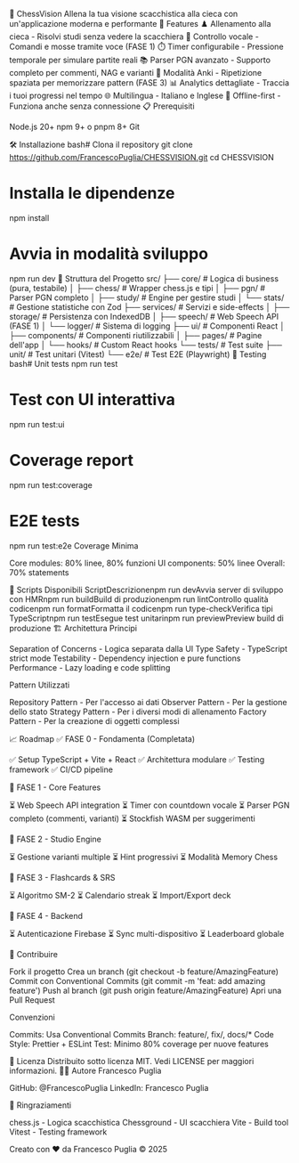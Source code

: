 🎯 ChessVision
Allena la tua visione scacchistica alla cieca con un'applicazione moderna e performante
🚀 Features
♟️ Allenamento alla cieca - Risolvi studi senza vedere la scacchiera
🎤 Controllo vocale - Comandi e mosse tramite voce (FASE 1)
⏱️ Timer configurabile - Pressione temporale per simulare partite reali
📚 Parser PGN avanzato - Supporto completo per commenti, NAG e varianti
🧠 Modalità Anki - Ripetizione spaziata per memorizzare pattern (FASE 3)
📊 Analytics dettagliate - Traccia i tuoi progressi nel tempo
🌐 Multilingua - Italiano e Inglese
💾 Offline-first - Funziona anche senza connessione
📋 Prerequisiti

Node.js 20+
npm 9+ o pnpm 8+
Git

🛠️ Installazione
bash# Clona il repository
git clone https://github.com/FrancescoPuglia/CHESSVISION.git
cd CHESSVISION

# Installa le dipendenze
npm install

# Avvia in modalità sviluppo
npm run dev
📁 Struttura del Progetto
src/
├── core/                    # Logica di business (pura, testabile)
│   ├── chess/              # Wrapper chess.js e tipi
│   ├── pgn/                # Parser PGN completo
│   ├── study/              # Engine per gestire studi
│   └── stats/              # Gestione statistiche con Zod
├── services/               # Servizi e side-effects
│   ├── storage/            # Persistenza con IndexedDB
│   ├── speech/             # Web Speech API (FASE 1)
│   └── logger/             # Sistema di logging
├── ui/                     # Componenti React
│   ├── components/         # Componenti riutilizzabili
│   ├── pages/              # Pagine dell'app
│   └── hooks/              # Custom React hooks
└── tests/                  # Test suite
    ├── unit/               # Test unitari (Vitest)
    └── e2e/                # Test E2E (Playwright)
🧪 Testing
bash# Unit tests
npm run test

# Test con UI interattiva
npm run test:ui

# Coverage report
npm run test:coverage

# E2E tests
npm run test:e2e
Coverage Minima

Core modules: 80% linee, 80% funzioni
UI components: 50% linee
Overall: 70% statements

🔧 Scripts Disponibili
ScriptDescrizionenpm run devAvvia server di sviluppo con HMRnpm run buildBuild di produzionenpm run lintControllo qualità codicenpm run formatFormatta il codicenpm run type-checkVerifica tipi TypeScriptnpm run testEsegue test unitarinpm run previewPreview build di produzione
🏗️ Architettura
Principi

Separation of Concerns - Logica separata dalla UI
Type Safety - TypeScript strict mode
Testability - Dependency injection e pure functions
Performance - Lazy loading e code splitting

Pattern Utilizzati

Repository Pattern - Per l'accesso ai dati
Observer Pattern - Per la gestione dello stato
Strategy Pattern - Per i diversi modi di allenamento
Factory Pattern - Per la creazione di oggetti complessi

📈 Roadmap
✅ FASE 0 - Fondamenta (Completata)

✅ Setup TypeScript + Vite + React
✅ Architettura modulare
✅ Testing framework
✅ CI/CD pipeline

🚧 FASE 1 - Core Features

⏳ Web Speech API integration
⏳ Timer con countdown vocale
⏳ Parser PGN completo (commenti, varianti)
⏳ Stockfish WASM per suggerimenti

📅 FASE 2 - Studio Engine

⏳ Gestione varianti multiple
⏳ Hint progressivi
⏳ Modalità Memory Chess

📅 FASE 3 - Flashcards & SRS

⏳ Algoritmo SM-2
⏳ Calendario streak
⏳ Import/Export deck

📅 FASE 4 - Backend

⏳ Autenticazione Firebase
⏳ Sync multi-dispositivo
⏳ Leaderboard globale

🤝 Contribuire

Fork il progetto
Crea un branch (git checkout -b feature/AmazingFeature)
Commit con Conventional Commits (git commit -m 'feat: add amazing feature')
Push al branch (git push origin feature/AmazingFeature)
Apri una Pull Request

Convenzioni

Commits: Usa Conventional Commits
Branch: feature/, fix/, docs/*
Code Style: Prettier + ESLint
Test: Minimo 80% coverage per nuove features

📄 Licenza
Distribuito sotto licenza MIT. Vedi LICENSE per maggiori informazioni.
👨‍💻 Autore
Francesco Puglia

GitHub: @FrancescoPuglia
LinkedIn: Francesco Puglia

🙏 Ringraziamenti

chess.js - Logica scacchistica
Chessground - UI scacchiera
Vite - Build tool
Vitest - Testing framework


Creato con ❤️ da Francesco Puglia © 2025
